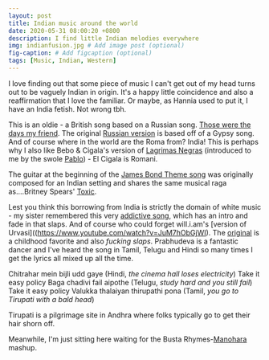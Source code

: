 ```yaml
---
layout: post
title: Indian music around the world
date: 2020-05-31 08:00:20 +0800
description: I find little Indian melodies everywhere
img: indianfusion.jpg # Add image post (optional)
fig-caption: # Add figcaption (optional)
tags: [Music, Indian, Western]
---
```


I love finding out that some piece of music I can't get out of my head turns out to be vaguely Indian in origin. It's a happy little coincidence and also a reaffirmation that I love the familiar. Or maybe, as Hannia used to put it, I have an India fetish. Not wrong tbh.

This is an oldie - a British song based on a Russian song.
[Those were the days my friend](https://www.youtube.com/watch?v=QptZ8tYZAkE). The original [Russian version](https://www.youtube.com/watch?v=mr5y3keT1Mg) is based off of a Gypsy song. And of course where in the world are the Roma from? India! This is perhaps why I also like Bebo & Cigala's version of [Lagrimas Negras](https://www.youtube.com/watch?v=Bnc7Bz57CME) (introduced to me by the swole [Pablo](//morepablo.com)) - El Cigala is Romani.

The guitar at the beginning of the [James Bond Theme song](https://en.wikipedia.org/wiki/James_Bond_Theme#Authorship_and_origin) was originally composed for an Indian setting and shares the same musical raga as....Britney Spears' [Toxic](https://youtu.be/cj6CDicY3NM).

Lest you think this borrowing from India is strictly the domain of white music - my sister remembered this very [addictive song](https://www.youtube.com/watch?v=Bnc7Bz57CME), which has an intro and fade in that slaps. And of course who could forget will.i.am's [version of Urvasi]((https://www.youtube.com/watch?v=JuM7hObGjWI). The [original](https://www.youtube.com/watch?v=5vkRRYMlmuo) is a childhood favorite and also _fucking slaps_. Prabhudeva is a fantastic dancer and I've heard the song in Tamil, Telugu and Hindi so many times I get the lyrics all mixed up all the time.

Chitrahar mein bijli udd gaye (Hindi, _the cinema hall loses electricity_)
Take it easy policy
Baga chadivi fail aipothe (Telugu, _study hard and you still fail_)
Take it easy policy
Valukka thalaiyan thirupathi pona (Tamil, _you go to Tirupati with a bald head_)

Tirupati is a pilgrimage site in Andhra where folks typically go to get their hair shorn off.

Meanwhile, I'm just sitting here waiting for the Busta Rhymes-[Manohara](https://www.youtube.com/watch?v=6RrZJAa-fvQ) mashup.
